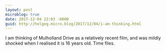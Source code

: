 ```yaml
---
layout: post
microblog: true
date: 2017-12-04 22:03 -0000
guid: http://helgeg.micro.blog/2017/12/04/i-am-thinking.html
---
```

I am thinking of Mulholland Drive as a relatively recent film, and was mildly shocked when I realised it is 16 years old. Time flies. 
